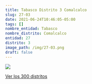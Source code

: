 ```yaml
---
title: Tabasco Distrito 3 Comalcalco
slug: 27-03
date: 2021-06-24T10:46:05-05:00
tags: []
nombre_entidad: Tabasco
nombre_distrito: Comalcalco
entidad: 27
distrito: 3
image_path: /img/27-03.png
draft: false
---
```


![](/img/27-03.png)

[Ver los 300 distritos](/docs/elecciones-2021)
